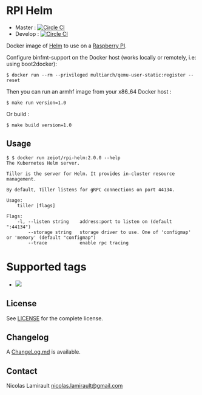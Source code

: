 # RPI Helm

* Master : [![Circle CI](https://circleci.com/gh/zeiot/rpi-helm/tree/master.svg?style=svg)](https://circleci.com/gh/zeiot/rpi-helm/tree/master)
* Develop : [![Circle CI](https://circleci.com/gh/zeiot/rpi-helm/tree/develop.svg?style=svg)](https://circleci.com/gh/zeiot/rpi-helm/tree/develop)

Docker image of [Helm][] to use on a [Raspberry PI][].

Configure binfmt-support on the Docker host (works locally or remotely, i.e: using boot2docker):

    $ docker run --rm --privileged multiarch/qemu-user-static:register --reset

Then you can run an armhf image from your x86_64 Docker host :

    $ make run version=1.0

Or build :

    $ make build version=1.0


## Usage


    $ $ docker run zeiot/rpi-helm:2.0.0 --help
    The Kubernetes Helm server.

    Tiller is the server for Helm. It provides in-cluster resource management.

    By default, Tiller listens for gRPC connections on port 44134.

    Usage:
        tiller [flags]

    Flags:
        -l, --listen string    address:port to listen on (default ":44134")
            --storage string   storage driver to use. One of 'configmap' or 'memory' (default "configmap")
            --trace            enable rpc tracing



# Supported tags

* [![](https://images.microbadger.com/badges/version/zeiot/rpi-helm.svg)](http://microbadger.com/images/zeiot/rpi-helm "Get your own version badge on microbadger.com")


## License

See [LICENSE](LICENSE) for the complete license.


## Changelog

A [ChangeLog.md](ChangeLog.md) is available.


## Contact

Nicolas Lamirault <nicolas.lamirault@gmail.com>


[Raspberry PI]: https://www.raspberrypi.org/
[Helm]: https://github.com/kubernetes/helm
